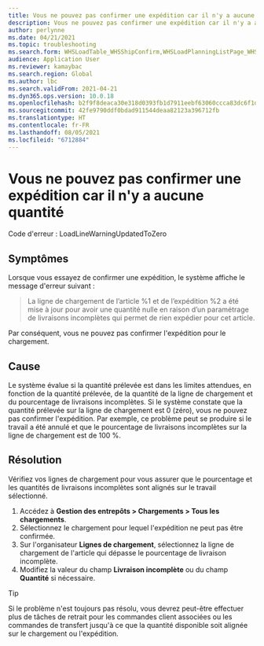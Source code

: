 ```yaml
---
title: Vous ne pouvez pas confirmer une expédition car il n'y a aucune quantité
description: Vous ne pouvez pas confirmer une expédition car il n'y a aucune quantité
author: perlynne
ms.date: 04/21/2021
ms.topic: troubleshooting
ms.search.form: WHSLoadTable_WHSShipConfirm,WHSLoadPlanningListPage_WHSShipConfirm,WHSLoadPlanningWorkbench_WHSShipConfirm,WHSTransportLoad_WHSShipConfirm,WHSShipPlanningListPage_WHSShipConfirm,WHSShipmentDetails_WHSShipConfirm,WHSWorkTable_WHSShipConfirm,WHSWorkTableListPage_WHSShipConfirm,Dialog_WHSOutboundShipConfirmController_WHSOutboundShipConfirm
audience: Application User
ms.reviewer: kamaybac
ms.search.region: Global
ms.author: lbc
ms.search.validFrom: 2021-04-21
ms.dyn365.ops.version: 10.0.18
ms.openlocfilehash: b2f9f8deaca30e318d0393fb1d7911eebf63060ccca83dc6f1de9b04b9e30e11
ms.sourcegitcommit: 42fe9790ddf0bdad911544deaa82123a396712fb
ms.translationtype: HT
ms.contentlocale: fr-FR
ms.lasthandoff: 08/05/2021
ms.locfileid: "6712884"
---
```

# <a name="you-cant-confirm-a-shipment-because-there-is-zero-quantity"></a>Vous ne pouvez pas confirmer une expédition car il n'y a aucune quantité

Code d'erreur : LoadLineWarningUpdatedToZero

## <a name="symptoms"></a>Symptômes

Lorsque vous essayez de confirmer une expédition, le système affiche le message d'erreur suivant :

> La ligne de chargement de l’article %1 et de l’expédition %2 a été mise à jour pour avoir une quantité nulle en raison d’un paramétrage de livraisons incomplètes qui permet de rien expédier pour cet article.

Par conséquent, vous ne pouvez pas confirmer l'expédition pour le chargement.

## <a name="cause"></a>Cause

Le système évalue si la quantité prélevée est dans les limites attendues, en fonction de la quantité prélevée, de la quantité de la ligne de chargement et du pourcentage de livraisons incomplètes. Si le système constate que la quantité prélevée sur la ligne de chargement est 0 (zéro), vous ne pouvez pas confirmer l'expédition. Par exemple, ce problème peut se produire si le travail a été annulé et que le pourcentage de livraisons incomplètes sur la ligne de chargement est de 100 %.

## <a name="resolution"></a>Résolution

Vérifiez vos lignes de chargement pour vous assurer que le pourcentage et les quantités de livraisons incomplètes sont alignés sur le travail sélectionné.

1. Accédez à **Gestion des entrepôts \> Chargements \> Tous les chargements**.
1. Sélectionnez le chargement pour lequel l'expédition ne peut pas être confirmée.
1. Sur l'organisateur **Lignes de chargement**, sélectionnez la ligne de chargement de l'article qui dépasse le pourcentage de livraison incomplète.
1. Modifiez la valeur du champ **Livraison incomplète** ou du champ **Quantité** si nécessaire.

> [!TIP]
> Si le problème n'est toujours pas résolu, vous devrez peut-être effectuer plus de tâches de retrait pour les commandes client associées ou les commandes de transfert jusqu'à ce que la quantité disponible soit alignée sur le chargement ou l'expédition.
